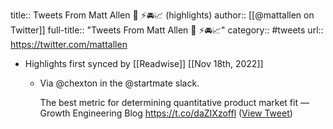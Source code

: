 title:: Tweets From Matt Allen 🧢 ⚡️🚘📈 (highlights)
author:: [[@mattallen on Twitter]]
full-title:: "Tweets From Matt Allen 🧢 ⚡️🚘📈"
category:: #tweets
url:: https://twitter.com/mattallen

- Highlights first synced by [[Readwise]] [[Nov 18th, 2022]]
	- Via ⁦@chexton⁩ in the ⁦@startmate⁩ slack. 
	  
	  The best metric for determining quantitative product market fit — Growth Engineering Blog https://t.co/daZIXzoffl ([View Tweet](https://twitter.com/search?q=Via%20%E2%81%A6%40chexton%E2%81%A9%20in%20the%20%E2%81%A6%40startmate%E2%81%A9%20slack.%20%20%20The%20best%20metric%20for%20determining%20quantitative%20product%20market%20fit%20%E2%80%94%20Growth%20Engineering%20Blog%20https%3A//t.co/daZIXzoffl%20%28from%3A%40mattallen%29))